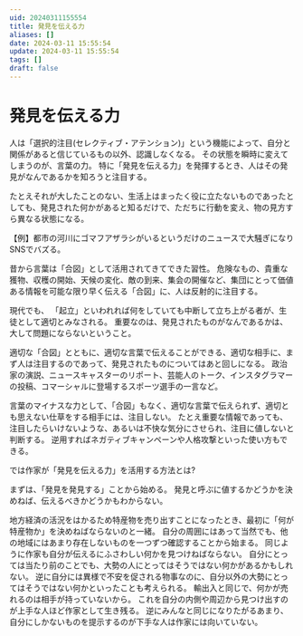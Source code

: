 ```yaml
---
uid: 20240311155554
title: 発見を伝える力
aliases: []
date: 2024-03-11 15:55:54
update: 2024-03-11 15:55:54
tags: []
draft: false
---
```


# 発見を伝える力

人は「選択的注目(セレクティブ・アテンション)」という機能によって、自分と関係があると信じているもの以外、認識しなくなる。
その状態を瞬時に変えてしまうのが、言葉の力。
特に「発見を伝える力」を発揮するとき、人はその発見がなんであるかを知ろうと注目する。

たとえそれが大したことのない、生活上はまったく役に立たないものであったとしても、発見された何かがあると知るだけで、ただちに行動を変え、物の見方すら異なる状態になる。

【例】都市の河川にゴマフアザラシがいるというだけのニュースで大騒ぎになりSNSでバズる。

昔から言葉は「合図」として活用されてきてできた習性。
危険なもの、貴重な獲物、収穫の開始、天候の変化、敵の到来、集会の開催など、集団にとって価値ある情報を可能な限り早く伝える「合図」に、人は反射的に注目する。

現代でも、 「起立」といわれれば何をしていても中断して立ち上がる者が、生徒として適切とみなされる。
重要なのは、発見されたものがなんであるかは、大して問題にならないということ。

適切な「合図」とともに、適切な言葉で伝えることができる、適切な相手に、まず人は注目するのであって、発見されたものについてはあと回しになる。
政治家の演説、ニュースキャスターのリポート、芸能人のトーク、インスタグラマーの投稿、コマーシャルに登場するスポーツ選手の一言など。

言葉のマイナスな力として、「合図」もなく、適切な言葉で伝えられず、適切とも思えない仕草をする相手には、注目しない。
たとえ重要な情報であっても、注目したらいけないような、あるいは不快な気分にさせられ、注目に値しないと判断する。
逆用すればネガティブキャンペーンや人格攻撃といった使い方もできる。




では作家が「発見を伝える力」を活用する方法とは?

まずは、「発見を発見する」ことから始める。
発見と呼ぶに値するかどうかを決めねば、伝えるべきかどうかもわからない。

地方経済の活況をはかるため特産物を売り出すことになったとき、最初に「何が特産物か」を決めねばならないのと一緒。
自分の周囲にはあって当然でも、他の地域にはあまり存在しないものを一つずつ確認することから始まる。
同じように作家も自分が伝えるにふさわしい何かを見つけねばならない。
自分にとっては当たり前のことでも、大勢の人にとってはそうではない何かがあるかもしれない。
逆に自分には異様で不安を促される物事なのに、自分以外の大勢にとってはそうではない何かといったことも考えられる。
輸出入と同じで、何かが売れるのは相手が持っていないから。
これを自分の内側や周辺から見つけ出すのが上手な人ほど作家として生き残る。
逆にみんなと同じになりたがるあまり、自分にしかないものを提示するのが下手な人は作家には向いていない。


[^ikinokosakka]: https://www.notion.so/c88d85d493c5430da64da3188673197b/ 生き残る作家、生き残れない作家 冲方塾・創作講座, P29, 冲方 丁, 早川書房, 2021/04/24
